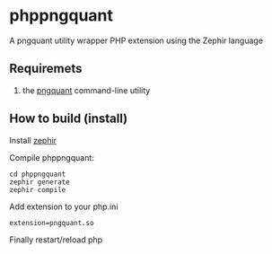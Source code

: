 phppngquant
===========

A pngquant utility wrapper PHP extension using the Zephir language

Requiremets
-----------
1. the [pngquant](http://pngquant.org/) command-line utility


How to build (install)
----------------------

Install [zephir](http://zephir-lang.com/install.html)

Compile phppngquant:

    cd phppngquant
    zephir generate
    zephir compile

Add extension to your php.ini

    extension=pngquant.so

Finally restart/reload php

